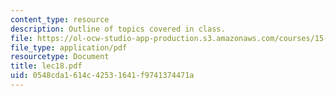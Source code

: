 ```yaml
---
content_type: resource
description: Outline of topics covered in class.
file: https://ol-ocw-studio-app-production.s3.amazonaws.com/courses/15-024-applied-economics-for-managers-summer-2004/0548cda1614c42531641f9741374471a_lec18.pdf
file_type: application/pdf
resourcetype: Document
title: lec18.pdf
uid: 0548cda1-614c-4253-1641-f9741374471a
---
```

